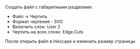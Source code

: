 Создать файл с габаритными разделами:

- Файл -> Чертить
- Формат чертения - SVG
- Включить слои: User 2
- Чертить на всех слоях: Edge.Cuts

После открыть файл в Inkscape и изменить размер страницы
